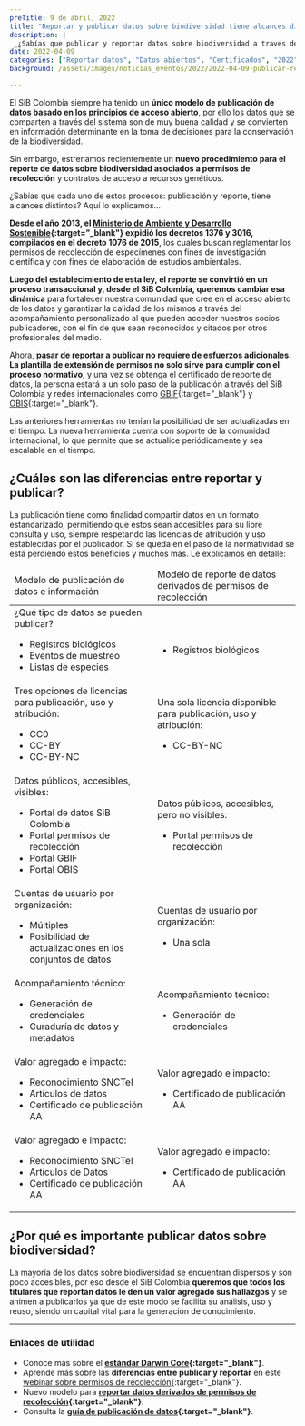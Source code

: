 ```yaml
---
preTitle: 9 de abril, 2022
title: "Reportar y publicar datos sobre biodiversidad tiene alcances diferentes: ¿los conoces?"
description: |
 _¿Sabías que publicar y reportar datos sobre biodiversidad a través del SiB Colombia tienen alcances distintos? Conoce aquí los detalles._
date: 2022-04-09
categories: ["Reportar datos", "Datos abiertos", "Certificados", "2022"]
background: /assets/images/noticias_eventos/2022/2022-04-09-publicar-reportar-datos-biodiversidad.jpg

---
```


El SiB Colombia siempre ha tenido un **único modelo de publicación de datos basado en los principios de acceso abierto**, por ello los datos que se comparten a través del sistema son de muy buena calidad y se convierten en información determinante en la toma de decisiones para la conservación de la biodiversidad.

Sin embargo, estrenamos recientemente un **nuevo procedimiento para el reporte de datos sobre biodiversidad asociados a permisos de recolección** y contratos de acceso a recursos genéticos.

¿Sabías que cada uno de estos procesos: publicación y reporte, tiene alcances distintos? Aquí lo explicamos…

**Desde el año 2013, el [Ministerio de Ambiente y Desarrollo Sostenible](https://www.minambiente.gov.co/){:target="_blank"} expidió los decretos 1376 y 3016, compilados en el decreto 1076 de 2015**, los cuales buscan reglamentar los permisos de recolección de especímenes con fines de investigación científica y con fines de elaboración de estudios ambientales.

**Luego del establecimiento de esta ley, el reporte se convirtió en un proceso transaccional y, desde el SiB Colombia, queremos cambiar esa dinámica** para fortalecer nuestra comunidad que cree en el acceso abierto de los datos y garantizar la calidad de los mismos a través del acompañamiento personalizado al que pueden acceder nuestros socios publicadores, con el fin de que sean reconocidos y citados por otros profesionales del medio.

Ahora, **pasar de reportar a publicar no requiere de esfuerzos adicionales. La plantilla de extensión de permisos no solo sirve para cumplir con el proceso normativo**, y una vez se obtenga el certificado de reporte de datos, la persona estará a un solo paso de la publicación a través del SiB Colombia y redes internacionales como [GBIF](https://www.gbif.org/){:target="_blank"} y [OBIS](https://obis.org/){:target="_blank"}.

Las anteriores herramientas no tenían la posibilidad de ser actualizadas en el tiempo. La nueva herramienta cuenta con soporte de la comunidad internacional, lo que permite que se actualice periódicamente y sea escalable en el tiempo.


## ¿Cuáles son las diferencias entre reportar y publicar?

La publicación tiene como finalidad compartir datos en un formato estandarizado, permitiendo que estos sean accesibles para su libre consulta y uso, siempre respetando las licencias de atribución y uso establecidas por el publicador. Si se queda en el paso de la normatividad se está perdiendo estos beneficios y muchos más. Le explicamos en detalle:


 <table class="tabla-noticias"> 
  <thead>
   <tr>
    <td>Modelo de publicación de datos e información</td>
    <td>Modelo de reporte de datos derivados de permisos de recolección</td>
   </tr>
  </thead>
  <tr>
   <td>¿Qué tipo de datos se pueden publicar?
    <ul>
     <li>Registros biológicos</li>
     <li>Eventos de muestreo</li>
     <li>Listas de especies</li>
    </ul>
   </td>
   <td><br/>
    <ul>
     <li>Registros biológicos</li>
    </ul>
   </td>
  </tr>
  <tr>
   <td>Tres opciones de licencias para publicación, uso y atribución:
    <ul>
     <li>CC0</li>
     <li>CC-BY</li>
     <li>CC-BY-NC</li>
    </ul>
   </td>
   <td>Una sola licencia disponible para publicación, uso y atribución:
    <ul>
     <li>CC-BY-NC</li>
    </ul>
   </td>
  </tr>
  <tr>
   <td>Datos públicos, accesibles, visibles:
    <ul>
     <li>Portal de datos SiB Colombia</li>
     <li>Portal permisos de recolección</li>
     <li>Portal GBIF</li>
     <li>Portal OBIS</li>
    </ul>
   </td>
   <td>Datos públicos, accesibles, pero no visibles:
    <ul>
    <li>Portal permisos de recolección</li>
    </ul>
   </td>
  </tr>
  <tr>
   <td>Cuentas de usuario por organización:
    <ul>
     <li>Múltiples</li>
     <li>Posibilidad de actualizaciones en los conjuntos de datos</li>
    </ul>
   </td>
   <td>Cuentas de usuario por organización:
    <ul>
     <li>Una sola</li>
    </ul>
   </td>
  </tr>
  <tr>
   <td>Acompañamiento técnico:
    <ul>
     <li>Generación de credenciales</li>
     <li>Curaduría de datos y metadatos</li>
    </ul>
   </td>
   <td>Acompañamiento técnico:
    <ul>
     <li>Generación de credenciales</li>
    </ul>
   </td>
  </tr>
  <tr>
   <td>Valor agregado e impacto:
    <ul>
     <li>Reconocimiento SNCTeI</li>
     <li>Artículos de datos</li>
     <li>Certificado de publicación AA</li>
    </ul>
   </td>
   <td>Valor agregado e impacto:
    <ul>
     <li>Certificado de publicación AA</li>
    </ul>
   </td>
  </tr>
  <tr>
   <td>Valor agregado e impacto:
    <ul>
     <li>Reconocimiento SNCTeI</li>
     <li>Artículos de Datos</li>
     <li>Certificado de publicación AA</li>
    </ul>
   </td>
   <td>Valor agregado e impacto:
    <ul>
     <li>Certificado de publicación AA</li>
    </ul>
   </td>
  </tr>
 </table>


## ¿Por qué es importante publicar datos sobre biodiversidad?

La mayoría de los datos sobre biodiversidad se encuentran dispersos y son poco accesibles, por eso desde el SiB Colombia **queremos que todos los titulares que reportan datos le den un valor agregado sus hallazgos** y se animen a publicarlos ya que de este modo se facilita su análisis, uso y reuso, siendo un capital vital para la generación de conocimiento.

_____

### Enlaces de utilidad

* Conoce más sobre el **[estándar Darwin Core](https://biodiversidad.co/recursos/plantillas-dwc/){:target="_blank"}**.
* Aprende más sobre las **diferencias entre publicar y reportar** en este [webinar sobre permisos de recolección](https://youtu.be/XzMTOOns3yo){:target="_blank"}.
* Nuevo modelo para **[reportar datos derivados de permisos de recolección](https://biodiversidad.co/compartir/guia-para-reportar/){:target="_blank"}**.
* Consulta la **[guía de publicación de datos](https://biodiversidad.co/compartir/guia-para-publicar/){:target="_blank"}**.
